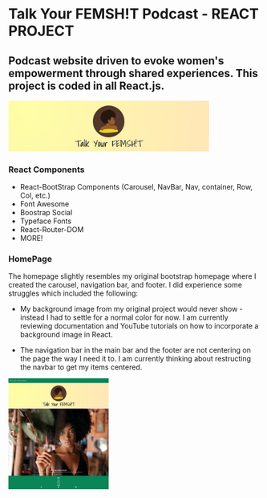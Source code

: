 # Talk Your FEMSH!T Podcast - REACT PROJECT

## Podcast website driven to evoke women's empowerment through shared experiences. This project is coded in all React.js. 

<img 
    src='/src/img/imagelogoreadme.JPG' 
    alt='logo brand' 
    width='400px'
/>

### React Components 

- React-BootStrap Components (Carousel, NavBar, Nav, container, Row, Col, etc.)
- Font Awesome
- Boostrap Social 
- Typeface Fonts 
- React-Router-DOM 
- MORE!

### HomePage 

The homepage slightly resembles my original bootstrap homepage where I created the carousel, navigation bar, and footer. I did experience some struggles which included the following:

- My background image from my original project would never show - instead I had to settle for a normal color for now. I am currently reviewing documentation and YouTube tutorials on how to incorporate a background image in React.

- The navigation bar in the main bar and the footer are not centering on the page the way I need it to. I am currently thinking about restructing the navbar to get my items centered. 

<img 
    src='/src/img/screencapture-localhost-3000-2022-09-19-22_55_52.png' 
    alt='homepage' 
    width='200px' 
/>
